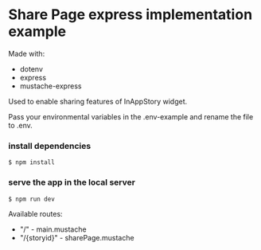 # Share Page express implementation example

Made with: 
- dotenv
- express
- mustache-express

Used to enable sharing features of InAppStory widget.

Pass your environmental variables in the .env-example and rename the file to .env.

### install dependencies
```$ npm install```

### serve the app in the local server
```$ npm run dev```

Available routes: 
- "/" - main.mustache
- "/{storyid}" - sharePage.mustache

